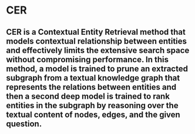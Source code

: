 # CER

## CER is a Contextual Entity Retrieval method that models contextual relationship between entities and effectively limits the extensive search space without compromising performance. In this method, a model is trained to prune an extracted subgraph from a textual knowledge graph that represents the relations between entities and then a second deep model is trained to rank entities in the subgraph by reasoning over the textual content of nodes, edges, and the given question.
